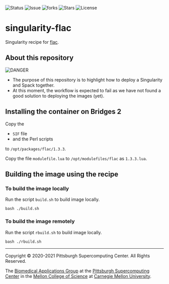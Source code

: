 ![Status](https://github.com/pscedu/singularity-flac/actions/workflows/main.yml/badge.svg)
![Issue](https://img.shields.io/github/issues/pscedu/singularity-flac)
![forks](https://img.shields.io/github/forks/pscedu/singularity-flac)
![Stars](https://img.shields.io/github/stars/pscedu/singularity-flac)
![License](https://img.shields.io/github/license/pscedu/singularity-flac)

# singularity-flac
Singularity recipe for [flac](https://github.com/sandialabs/flac).

## About this repository
![DANGER](https://media2.giphy.com/media/13HgwGsXF0aiGY/giphy.gif?cid=ecf05e479ma1nskt8mxbxrl20v7suehh491hu20kisxhxcbe&rid=giphy.gif&ct=g)

* The purpose of this repository is to highlight how to deploy a Singularity and Spack together.
* At this moment, the workflow is expected to fail as we have not found a good solution to deploying the images (yet).

## Installing the container on Bridges 2
Copy the

* `SIF` file
* and the Perl scripts

to `/opt/packages/flac/1.3.3`.

Copy the file `modulefile.lua` to `/opt/modulefiles/flac` as `1.3.3.lua`.

## Building the image using the recipe
### To build the image locally
Run the script `build.sh` to build image locally.

```
bash ./build.sh
```

### To build the image remotely
Run the script `rbuild.sh` to build image locally.

```
bash ./rbuild.sh
```

---
Copyright © 2020-2021 Pittsburgh Supercomputing Center. All Rights Reserved.

The [Biomedical Applications Group](https://www.psc.edu/biomedical-applications/) at the [Pittsburgh Supercomputing
Center](http://www.psc.edu) in the [Mellon College of Science](https://www.cmu.edu/mcs/) at [Carnegie Mellon University](http://www.cmu.edu).

